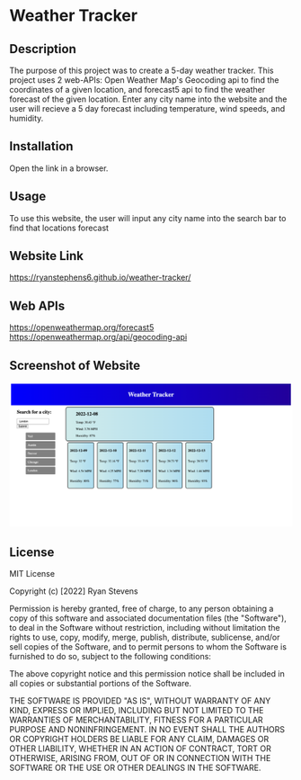 # Weather Tracker

## Description

The purpose of this project was to create a 5-day weather tracker. This project uses 2 web-APIs: Open Weather Map's Geocoding api to find the coordinates of a given location, and forecast5 api to find the weather forecast of the given location. Enter any city name into the website and the user will recieve a 5 day forecast including temperature, wind speeds, and humidity.

## Installation

Open the link in a browser.

## Usage

To use this website, the user will input any city name into the search bar to find that locations forecast

## Website Link

https://ryanstephens6.github.io/weather-tracker/

## Web APIs

https://openweathermap.org/forecast5
https://openweathermap.org/api/geocoding-api

## Screenshot of Website

![Weather Tracker Screenshot](./weather-tracker-screenshot.png)

## License

MIT License

Copyright (c) [2022] Ryan Stevens

Permission is hereby granted, free of charge, to any person obtaining a copy
of this software and associated documentation files (the "Software"), to deal
in the Software without restriction, including without limitation the rights
to use, copy, modify, merge, publish, distribute, sublicense, and/or sell
copies of the Software, and to permit persons to whom the Software is
furnished to do so, subject to the following conditions:

The above copyright notice and this permission notice shall be included in all
copies or substantial portions of the Software.

THE SOFTWARE IS PROVIDED "AS IS", WITHOUT WARRANTY OF ANY KIND, EXPRESS OR
IMPLIED, INCLUDING BUT NOT LIMITED TO THE WARRANTIES OF MERCHANTABILITY,
FITNESS FOR A PARTICULAR PURPOSE AND NONINFRINGEMENT. IN NO EVENT SHALL THE
AUTHORS OR COPYRIGHT HOLDERS BE LIABLE FOR ANY CLAIM, DAMAGES OR OTHER
LIABILITY, WHETHER IN AN ACTION OF CONTRACT, TORT OR OTHERWISE, ARISING FROM,
OUT OF OR IN CONNECTION WITH THE SOFTWARE OR THE USE OR OTHER DEALINGS IN THE
SOFTWARE.
